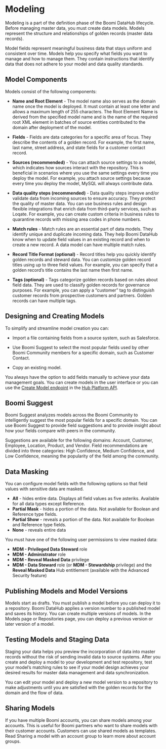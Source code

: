 # Modeling 

<head>
  <meta name="guidename" content="DataHub"/>
  <meta name="context" content="GUID-079b48bb-6c87-431f-ac30-5c7ed5d57814"/>
</head>

Modeling is a part of the definition phase of the Boomi DataHub lifecycle. Before managing master data, you must create data models. Models represent the structure and relationships of golden records (master data records).

Model fields represent meaningful business data that stays uniform and consistent over time. Models help you specify what fields you want to manage and how to manage them. They contain instructions that identify data that does not adhere to your model and data quality standards.

## Model Components

Models consist of the following components:

- **Name and Root Element** - The model name also serves as the domain name once the model is deployed. It must contain at least one letter and allows a maximum length of 255 characters. The Root Element Name is derived from the specified model name and is the name of the required root XML element in batches of source entities contributed to the domain after deployment of the model.

- **Fields** - Fields are data categories for a specific area of focus. They describe the contents of a golden record. For example, the first name, last name, street address, and state fields for a customer contact record.

- **Sources (recommended)** - You can attach source settings to a model, which indicates how sources interact with the repository. This is beneficial in scenarios where you use the same settings every time you deploy the model. For example, you attach source settings because every time you deploy the model, MySQL will always contribute data.

- **Data quality steps (recommended)** - Data quality steps improve and/or validate data from incoming sources to ensure accuracy. They protect the quality of master data. You can use business rules and design flexible integrations that enrich data from third-party services, such as Loqate. For example, you can create custom criteria in business rules to quarantine records with missing area codes in phone numbers.

- **Match rules** - Match rules are an essential part of data models. They identify unique and duplicate incoming data. They help Boomi DataHub know when to update field values in an existing record and when to create a new record. A data model can have multiple match rules.

- **Record Title Format (optional)** - Record titles help you quickly identify golden records and steward data. You can customize golden record titles using up to three field values. For example, you can specify that a golden record’s title contains the last name then first name.

- **Tags (optional)** - Tags categorize golden records based on rules about field data. They are used to classify golden records for governance purposes. For example, you can apply a “customer” tag to distinguish customer records from prospective customers and partners. Golden records can have multiple tags.

## Designing and Creating Models

To simplify and streamline model creation you can:

- Import a file containing fields from a source system, such as Salesforce.

- Use Boomi Suggest to select the most popular fields used by other Boomi Community members for a specific domain, such as Customer Contact.
  
- Copy an existing model.
  
You always have the option to add fields manually to achieve your data management goals. You can create models in the user interface or you can use the [Create Model endpoint](/docs/Atomsphere/Master%20Data%20Hub/Modeling/t-mdm-Creating_a_model_starting_with_empty_field_layout_66bdcc79-a77b-4c99-8511-4bf7a789516d.md) in the [Hub Platform API](/docs/Atomsphere/Master%20Data%20Hub/REST%20APIs/r-mdm-Platform_API_368dc28d-455d-4aa2-970e-d2332c7ada83.md).

## Boomi Suggest

Boomi Suggest analyzes models across the Boomi Community to intelligently suggest the most popular fields for a specific domain. You can use Boomi Suggest to provide field suggestions and to provide insight about how your fields compare with peers in the community.

Suggestions are available for the following domains: Account, Customer, Employee, Location, Product, and Vendor. Field recommendations are divided into three categories: High Confidence, Medium Confidence, and Low Confidence, meaning the popularity of the field among the community.

## Data Masking

You can configure model fields with the following options so that field values with sensitive data are masked.
  - **All** - hides entire data. Displays all field values as five asteriks. Available for all data types except Reference.
  - **Partial Mask** - hides a portion of the data. Not available for Boolean and Reference type fields.
  - **Partial Show** - reveals a portion of the data. Not available for Boolean and Reference type fields.
  - **None** - reveals entire data

You must have one of the following user permissions to view masked data:

- **MDM - Privileged Data Steward** role
- **MDM - Administrator** role
- **MDM - Reveal Masked Data** privilege
- **MDM - Data Steward** role (or **MDM - Stewardship** privilege) and the **Reveal Masked Data** Hub entitlement (available with the Advanced Security feature)

## Publishing Models and Model Versions

Models start as drafts. You must publish a model before you can deploy it to a repository. Boomi DataHub applies a version number to a published model and saves its history. You can create multiple versions of models. In the Models page or Repositories page, you can deploy a previous version or later version of a model.

## Testing Models and Staging Data

Staging your data helps you preview the incorporation of data into master records without the risk of sending invalid data to source systems. After you create and deploy a model to your development and test repository, test your model’s matching rules to see if your model design achieves your desired results for master data management and data synchronization.

You can edit your model and deploy a new model version to a repository to make adjustments until you are satisfied with the golden records for the domain and the flow of data.



## Sharing Models

If you have multiple Boomi accounts, you can share models among your accounts. This is useful for Boomi partners who want to share models with their customer accounts. Customers can use shared models as templates. Read Sharing a model with an account group to learn more about account groups.